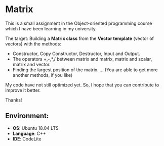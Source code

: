 # Matrix

This is a small assignment in the Object-oriented programming course which I have been learning in my university.

The target: Building a **Matrix class** from the **Vector template** (vector of vectors) with the methods:
  - Constructor, Copy Constructor, Destructor, Input and Output.
  - The operators +,-,*,/ between matrix and matrix, matrix and scalar, matrix and vector.
  - Finding the largest position of the matrix.
  ... (You are able to get more another methods, if you like)
  
My code have not still optimized yet. So, I hope that you can contribute to improve it better.

Thanks! 

## Environment:
  - **OS**: Ubuntu 18.04 LTS
  - **Language**: C++
  - **IDE**: CodeLite
